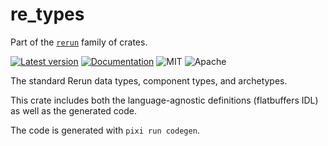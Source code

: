 # re_types

Part of the [`rerun`](https://github.com/rerun-io/rerun) family of crates.

[![Latest version](https://img.shields.io/crates/v/re_types.svg)](https://crates.io/crates/re_types)
[![Documentation](https://docs.rs/re_types/badge.svg)](https://docs.rs/re_types)
![MIT](https://img.shields.io/badge/license-MIT-blue.svg)
![Apache](https://img.shields.io/badge/license-Apache-blue.svg)

The standard Rerun data types, component types, and archetypes.

This crate includes both the language-agnostic definitions (flatbuffers IDL) as well as the generated code.

The code is generated with `pixi run codegen`.
